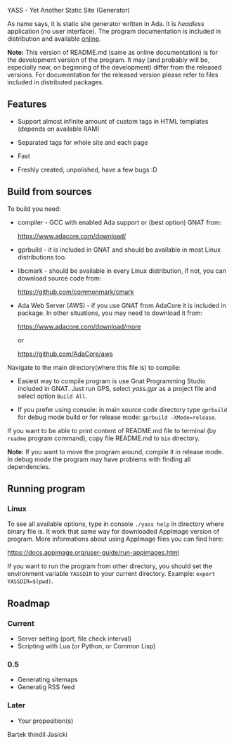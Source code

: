 YASS - Yet Another Static Site (Generator)

As name says, it is static site generator written in Ada. It is *headless*
application (no user interface). The program documentation is included in
distribution and available [online](https://thindil.github.io/yass/).

**Note:** This version of README.md (same as online documentation) is for the
development version of the program. It may (and probably will be,
especially now, on beginning of the development) differ from the released
versions. For documentation for the released version please refer to files
included in distributed packages.

## Features

* Support almost infinite amount of custom tags in HTML templates (depends
  on available RAM)

* Separated tags for whole site and each page

* Fast

* Freshly created, unpolished, have a few bugs :D

## Build from sources

To build you need:

* compiler - GCC with enabled Ada support or (best option) GNAT from:

  https://www.adacore.com/download/

* gprbuild - it is included in GNAT and should be available in most Linux
  distributions too.

* libcmark - should be available in every Linux distribution, if not, you
  can download source code from:

  https://github.com/commonmark/cmark

* Ada Web Server (AWS) - if you use GNAT from AdaCore it is included in
  package. In other situations, you may need to download it from:

  https://www.adacore.com/download/more

  or

  https://github.com/AdaCore/aws

Navigate to the main directory(where this file is) to compile:

* Easiest way to compile program is use Gnat Programming Studio included in
  GNAT. Just run GPS, select *yass.gpr* as a project file and select option
  `Build All`.

* If you prefer using console: in main source code directory type `gprbuild`
  for debug mode build or for release mode: `gprbuild -XMode=release`.

If you want to be able to print content of README.md file to terminal (by
`readme` program command), copy file README.md to `bin` directory.

**Note:** If you want to move the program around, compile it in release mode. In
debug mode the program may have problems with finding all dependencies.

## Running program

### Linux

To see all available options, type in console `./yass help` in directory where
binary file is. It work that same way for downloaded AppImage version of
program. More informations about using AppImage files you can find here:

https://docs.appimage.org/user-guide/run-appimages.html

If you want to run the program from other directory, you should set the
environment variable `YASSDIR` to your current directory. Example:
`export YASSDIR=$(pwd)`.

## Roadmap

### Current

- Server setting (port, file check interval)
- Scripting with Lua (or Python, or Common Lisp)

### 0.5

- Generating sitemaps
- Generatig RSS feed

### Later

- Your proposition(s)

Bartek thindil Jasicki
